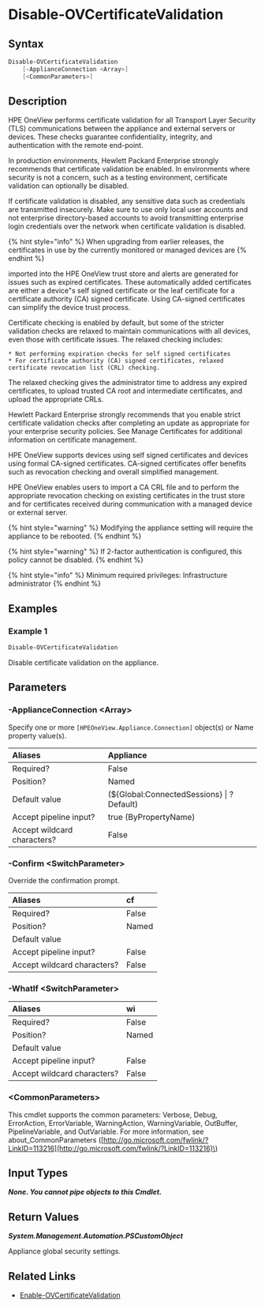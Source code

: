 ﻿---
description: Disable appliance TLS/SSL certificate validation.
---

# Disable-OVCertificateValidation

## Syntax

```powershell
Disable-OVCertificateValidation
    [-ApplianceConnection <Array>]
    [<CommonParameters>]
```

## Description

HPE OneView performs certificate validation for all Transport Layer Security (TLS) communications between the appliance and external servers or devices. These checks guarantee confidentiality, integrity, and authentication with the remote end-point.

In production environments, Hewlett Packard Enterprise strongly recommends that certificate validation be enabled. In
environments where security is not a concern, such as a testing environment, certificate validation can optionally be
disabled.

If certificate validation is disabled, any sensitive data such as credentials are transmitted insecurely. Make sure to use only local user accounts and not enterprise directory-based accounts to avoid transmitting enterprise login credentials over the network when certificate validation is disabled.

{% hint style="info" %}
When upgrading from earlier releases, the certificates in use by the currently monitored or managed devices are
{% endhint %}

imported into the HPE OneView trust store and alerts are generated for issues such as expired certificates. These automatically added certificates are either a device"s self signed certificate or the leaf certificate for a certificate authority (CA) signed certificate. Using CA-signed certificates can simplify the device trust process.

Certificate checking is enabled by default, but some of the stricter validation checks are relaxed to maintain communications with all devices, even those with certificate issues. The relaxed checking includes:

    * Not performing expiration checks for self signed certificates
    * For certificate authority (CA) signed certificates, relaxed certificate revocation list (CRL) checking.

The relaxed checking gives the administrator time to address any expired certificates, to upload trusted CA root and intermediate certificates, and upload the appropriate CRLs.

Hewlett Packard Enterprise strongly recommends that you enable strict certificate validation checks after completing an update as appropriate for your enterprise security policies. See Manage Certificates for additional information on certificate management.

HPE OneView supports devices using self signed certificates and devices using formal CA-signed certificates. CA-signed certificates offer benefits such as revocation checking and overall simplified management.

HPE OneView enables users to import a CA CRL file and to perform the appropriate revocation checking on existing certificates in the trust store and for certificates received during communication with a managed device or external server.

{% hint style="warning" %}
Modifying the appliance setting will require the appliance to be rebooted.
{% endhint %}


{% hint style="warning" %}
If 2-factor authentication is configured, this policy cannot be disabled.
{% endhint %}


{% hint style="info" %}
Minimum required privileges: Infrastructure administrator
{% endhint %}

## Examples

###  Example 1 

```powershell
Disable-OVCertificateValidation
```

Disable certificate validation on the appliance.

## Parameters

### -ApplianceConnection &lt;Array&gt;

Specify one or more `[HPEOneView.Appliance.Connection]` object(s) or Name property value(s).

| Aliases | Appliance |
| :--- | :--- |
| Required? | False |
| Position? | Named |
| Default value | (${Global:ConnectedSessions} &vert; ? Default) |
| Accept pipeline input? | true (ByPropertyName) |
| Accept wildcard characters? | False |

### -Confirm &lt;SwitchParameter&gt;

Override the confirmation prompt.

| Aliases | cf |
| :--- | :--- |
| Required? | False |
| Position? | Named |
| Default value |  |
| Accept pipeline input? | False |
| Accept wildcard characters? | False |

### -WhatIf &lt;SwitchParameter&gt;



| Aliases | wi |
| :--- | :--- |
| Required? | False |
| Position? | Named |
| Default value |  |
| Accept pipeline input? | False |
| Accept wildcard characters? | False |

### &lt;CommonParameters&gt;

This cmdlet supports the common parameters: Verbose, Debug, ErrorAction, ErrorVariable, WarningAction, WarningVariable, OutBuffer, PipelineVariable, and OutVariable. For more information, see about\_CommonParameters \([http://go.microsoft.com/fwlink/?LinkID=113216](http://go.microsoft.com/fwlink/?LinkID=113216)\)

## Input Types

_**None.  You cannot pipe objects to this Cmdlet.**_

## Return Values

_**System.Management.Automation.PSCustomObject**_

Appliance global security settings.

## Related Links

* [Enable-OVCertificateValidation](enable-ovcertificatevalidation.md)
